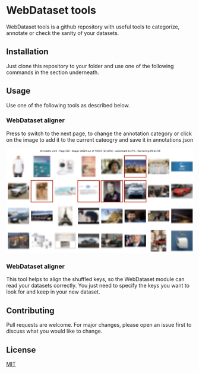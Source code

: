 # WebDataset tools

WebDataset tools is a github repository with useful tools to categorize, annotate or check the sanity of your datasets.

## Installation

Just clone this repository to your folder and use one of the following commands in the section underneath.

## Usage

Use one of the following tools as described below.

### WebDataset aligner

Press <space> to switch to the next page, <c> to change the annotation category or click on the image to add it to the current cateogry and save it in annotations.json

![Screenshot](screenshot.png)

### WebDataset aligner

This tool helps to align the shuffled keys, so the WebDataset module can read your datasets correctly.
You just need to specify the keys you want to look for and keep in your new dataset.

## Contributing
Pull requests are welcome. For major changes, please open an issue first to discuss what you would like to change.

## License
[MIT](https://choosealicense.com/licenses/mit/)